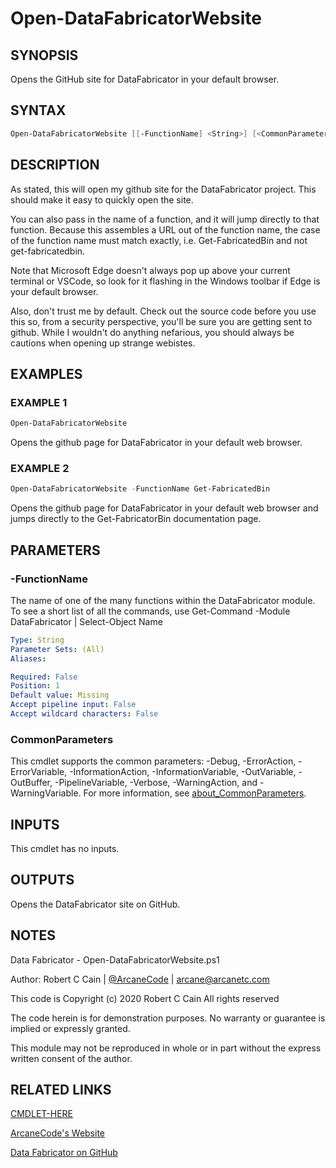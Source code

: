# Open-DataFabricatorWebsite

## SYNOPSIS

Opens the GitHub site for DataFabricator in your default browser.

## SYNTAX

```powershell
Open-DataFabricatorWebsite [[-FunctionName] <String>] [<CommonParameters>]
```

## DESCRIPTION

As stated, this will open my github site for the DataFabricator project.
This should make it easy to quickly open the site.

You can also pass in the name of a function, and it will jump directly to that function.
Because this assembles a URL out of the function name, the case of the function name must match exactly, i.e.
Get-FabricatedBin and not get-fabricatedbin.

Note that Microsoft Edge doesn't always pop up above your current terminal or VSCode, so look for it flashing in the Windows toolbar if Edge is your default browser.

Also, don't trust me by default.
Check out the source code before you use this so, from a security perspective, you'll be sure you are getting sent to github.
While I wouldn't do anything nefarious, you should always be cautions when opening up strange webistes.

## EXAMPLES

### EXAMPLE 1

```powershell
Open-DataFabricatorWebsite
```

Opens the github page for DataFabricator in your default web browser.

### EXAMPLE 2

```powershell
Open-DataFabricatorWebsite -FunctionName Get-FabricatedBin
```

Opens the github page for DataFabricator in your default web browser and jumps directly to the Get-FabricatorBin documentation page.

## PARAMETERS

### -FunctionName

The name of one of the many functions within the DataFabricator module.
To see a short list of all the commands, use Get-Command -Module DataFabricator | Select-Object Name

```yaml
Type: String
Parameter Sets: (All)
Aliases:

Required: False
Position: 1
Default value: Missing
Accept pipeline input: False
Accept wildcard characters: False
```

### CommonParameters

This cmdlet supports the common parameters: -Debug, -ErrorAction, -ErrorVariable, -InformationAction, -InformationVariable, -OutVariable, -OutBuffer, -PipelineVariable, -Verbose, -WarningAction, and -WarningVariable. For more information, see [about_CommonParameters](http://go.microsoft.com/fwlink/?LinkID=113216).

## INPUTS

This cmdlet has no inputs.

## OUTPUTS

Opens the DataFabricator site on GitHub.

## NOTES

Data Fabricator - Open-DataFabricatorWebsite.ps1

Author: Robert C Cain | [@ArcaneCode](https://twitter.com/arcanecode) | arcane@arcanetc.com

This code is Copyright (c) 2020 Robert C Cain All rights reserved

The code herein is for demonstration purposes.
No warranty or guarantee is implied or expressly granted.

This module may not be reproduced in whole or in part without
the express written consent of the author.

## RELATED LINKS

[CMDLET-HERE](https://github.com/arcanecode/DataFabricator/blob/master/Documentation/CMDLET-HERE.md)

[ArcaneCode's Website](http://arcanecode.me)

[Data Fabricator on GitHub](http://datafabricator.com)
